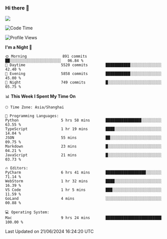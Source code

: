 ### Hi there 👋

<!--
**JJAYCHEN1e/jjaychen1e** is a ✨ _special_ ✨ repository because its `README.md` (this file) appears on your GitHub profile.

Here are some ideas to get you started:

- 🔭 I’m currently working on ...
- 🌱 I’m currently learning ...
- 👯 I’m looking to collaborate on ...
- 🤔 I’m looking for help with ...
- 💬 Ask me about ...
- 📫 How to reach me: ...
- 😄 Pronouns: ...
- ⚡ Fun fact: ...
-->

[![](https://github-readme-stats.vercel.app/api?username=jjaychen1e&show_icons=true)](https://github.com/jjaychen1e/github-readme-stats?count_private=true)

<!--START_SECTION:waka-->
![Code Time](http://img.shields.io/badge/Code%20Time-1%2C224%20hrs%2019%20mins-blue)

![Profile Views](http://img.shields.io/badge/Profile%20Views-0-blue)

**I'm a Night 🦉** 

```text
🌞 Morning                891 commits         ██░░░░░░░░░░░░░░░░░░░░░░░   06.84 % 
🌆 Daytime                5520 commits        ███████████░░░░░░░░░░░░░░   42.40 % 
🌃 Evening                5858 commits        ███████████░░░░░░░░░░░░░░   45.00 % 
🌙 Night                  749 commits         █░░░░░░░░░░░░░░░░░░░░░░░░   05.75 % 
```


📊 **This Week I Spent My Time On** 

```text
🕑︎ Time Zone: Asia/Shanghai

💬 Programming Languages: 
Python                   5 hrs 58 mins       ████████████████░░░░░░░░░   63.55 % 
TypeScript               1 hr 19 mins        ████░░░░░░░░░░░░░░░░░░░░░   14.04 % 
JSON                     55 mins             ██░░░░░░░░░░░░░░░░░░░░░░░   09.75 % 
Markdown                 23 mins             █░░░░░░░░░░░░░░░░░░░░░░░░   04.21 % 
JavaScript               21 mins             █░░░░░░░░░░░░░░░░░░░░░░░░   03.73 % 

🔥 Editors: 
PyCharm                  6 hrs 41 mins       ██████████████████░░░░░░░   71.14 % 
WebStorm                 1 hr 32 mins        ████░░░░░░░░░░░░░░░░░░░░░   16.39 % 
VS Code                  1 hr 5 mins         ███░░░░░░░░░░░░░░░░░░░░░░   11.59 % 
GoLand                   4 mins              ░░░░░░░░░░░░░░░░░░░░░░░░░   00.88 % 

💻 Operating System: 
Mac                      9 hrs 24 mins       █████████████████████████   100.00 % 
```


 Last Updated on 21/06/2024 16:24:20 UTC
<!--END_SECTION:waka-->
